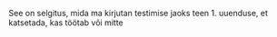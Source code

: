 See on selgitus, mida ma kirjutan testimise jaoks
teen 1. uuenduse, et katsetada, kas töötab või mitte

